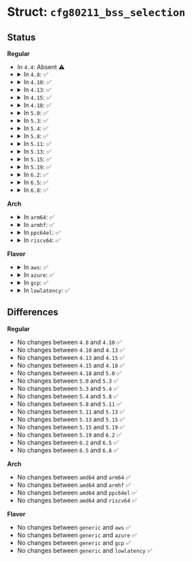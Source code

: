 # Struct: <code>cfg80211_bss_selection</code>

## Status
<b>Regular</b>
<ul>
<li>
In <code>4.4</code>: Absent ⚠️
</li>
<li>
<details>
<summary>In <code>4.8</code>: ✅</summary>

```c
struct cfg80211_bss_selection {
    enum nl80211_bss_select_attr behaviour;
    union (anon) param;
};
```
</details>
</li>
<li>
<details>
<summary>In <code>4.10</code>: ✅</summary>

```c
struct cfg80211_bss_selection {
    enum nl80211_bss_select_attr behaviour;
    union (anon) param;
};
```
</details>
</li>
<li>
<details>
<summary>In <code>4.13</code>: ✅</summary>

```c
struct cfg80211_bss_selection {
    enum nl80211_bss_select_attr behaviour;
    union (anon) param;
};
```
</details>
</li>
<li>
<details>
<summary>In <code>4.15</code>: ✅</summary>

```c
struct cfg80211_bss_selection {
    enum nl80211_bss_select_attr behaviour;
    union (anon) param;
};
```
</details>
</li>
<li>
<details>
<summary>In <code>4.18</code>: ✅</summary>

```c
struct cfg80211_bss_selection {
    enum nl80211_bss_select_attr behaviour;
    union (anon) param;
};
```
</details>
</li>
<li>
<details>
<summary>In <code>5.0</code>: ✅</summary>

```c
struct cfg80211_bss_selection {
    enum nl80211_bss_select_attr behaviour;
    union (anon) param;
};
```
</details>
</li>
<li>
<details>
<summary>In <code>5.3</code>: ✅</summary>

```c
struct cfg80211_bss_selection {
    enum nl80211_bss_select_attr behaviour;
    union (anon) param;
};
```
</details>
</li>
<li>
<details>
<summary>In <code>5.4</code>: ✅</summary>

```c
struct cfg80211_bss_selection {
    enum nl80211_bss_select_attr behaviour;
    union (anon) param;
};
```
</details>
</li>
<li>
<details>
<summary>In <code>5.8</code>: ✅</summary>

```c
struct cfg80211_bss_selection {
    enum nl80211_bss_select_attr behaviour;
    union (anon) param;
};
```
</details>
</li>
<li>
<details>
<summary>In <code>5.11</code>: ✅</summary>

```c
struct cfg80211_bss_selection {
    enum nl80211_bss_select_attr behaviour;
    union (anon) param;
};
```
</details>
</li>
<li>
<details>
<summary>In <code>5.13</code>: ✅</summary>

```c
struct cfg80211_bss_selection {
    enum nl80211_bss_select_attr behaviour;
    union (anon) param;
};
```
</details>
</li>
<li>
<details>
<summary>In <code>5.15</code>: ✅</summary>

```c
struct cfg80211_bss_selection {
    enum nl80211_bss_select_attr behaviour;
    union (anon) param;
};
```
</details>
</li>
<li>
<details>
<summary>In <code>5.19</code>: ✅</summary>

```c
struct cfg80211_bss_selection {
    enum nl80211_bss_select_attr behaviour;
    union (anon) param;
};
```
</details>
</li>
<li>
<details>
<summary>In <code>6.2</code>: ✅</summary>

```c
struct cfg80211_bss_selection {
    enum nl80211_bss_select_attr behaviour;
    union (anon) param;
};
```
</details>
</li>
<li>
<details>
<summary>In <code>6.5</code>: ✅</summary>

```c
struct cfg80211_bss_selection {
    enum nl80211_bss_select_attr behaviour;
    union (anon) param;
};
```
</details>
</li>
<li>
<details>
<summary>In <code>6.8</code>: ✅</summary>

```c
struct cfg80211_bss_selection {
    enum nl80211_bss_select_attr behaviour;
    union (anon) param;
};
```
</details>
</li>
</ul>
<b>Arch</b>
<ul>
<li>
<details>
<summary>In <code>arm64</code>: ✅</summary>

```c
struct cfg80211_bss_selection {
    enum nl80211_bss_select_attr behaviour;
    union (anon) param;
};
```
</details>
</li>
<li>
<details>
<summary>In <code>armhf</code>: ✅</summary>

```c
struct cfg80211_bss_selection {
    enum nl80211_bss_select_attr behaviour;
    union (anon) param;
};
```
</details>
</li>
<li>
<details>
<summary>In <code>ppc64el</code>: ✅</summary>

```c
struct cfg80211_bss_selection {
    enum nl80211_bss_select_attr behaviour;
    union (anon) param;
};
```
</details>
</li>
<li>
<details>
<summary>In <code>riscv64</code>: ✅</summary>

```c
struct cfg80211_bss_selection {
    enum nl80211_bss_select_attr behaviour;
    union (anon) param;
};
```
</details>
</li>
</ul>
<b>Flavor</b>
<ul>
<li>
<details>
<summary>In <code>aws</code>: ✅</summary>

```c
struct cfg80211_bss_selection {
    enum nl80211_bss_select_attr behaviour;
    union (anon) param;
};
```
</details>
</li>
<li>
<details>
<summary>In <code>azure</code>: ✅</summary>

```c
struct cfg80211_bss_selection {
    enum nl80211_bss_select_attr behaviour;
    union (anon) param;
};
```
</details>
</li>
<li>
<details>
<summary>In <code>gcp</code>: ✅</summary>

```c
struct cfg80211_bss_selection {
    enum nl80211_bss_select_attr behaviour;
    union (anon) param;
};
```
</details>
</li>
<li>
<details>
<summary>In <code>lowlatency</code>: ✅</summary>

```c
struct cfg80211_bss_selection {
    enum nl80211_bss_select_attr behaviour;
    union (anon) param;
};
```
</details>
</li>
</ul>

## Differences
<b>Regular</b>
<ul>
<li>
No changes between <code>4.8</code> and <code>4.10</code> ✅
</li>
<li>
No changes between <code>4.10</code> and <code>4.13</code> ✅
</li>
<li>
No changes between <code>4.13</code> and <code>4.15</code> ✅
</li>
<li>
No changes between <code>4.15</code> and <code>4.18</code> ✅
</li>
<li>
No changes between <code>4.18</code> and <code>5.0</code> ✅
</li>
<li>
No changes between <code>5.0</code> and <code>5.3</code> ✅
</li>
<li>
No changes between <code>5.3</code> and <code>5.4</code> ✅
</li>
<li>
No changes between <code>5.4</code> and <code>5.8</code> ✅
</li>
<li>
No changes between <code>5.8</code> and <code>5.11</code> ✅
</li>
<li>
No changes between <code>5.11</code> and <code>5.13</code> ✅
</li>
<li>
No changes between <code>5.13</code> and <code>5.15</code> ✅
</li>
<li>
No changes between <code>5.15</code> and <code>5.19</code> ✅
</li>
<li>
No changes between <code>5.19</code> and <code>6.2</code> ✅
</li>
<li>
No changes between <code>6.2</code> and <code>6.5</code> ✅
</li>
<li>
No changes between <code>6.5</code> and <code>6.8</code> ✅
</li>
</ul>
<b>Arch</b>
<ul>
<li>
No changes between <code>amd64</code> and <code>arm64</code> ✅
</li>
<li>
No changes between <code>amd64</code> and <code>armhf</code> ✅
</li>
<li>
No changes between <code>amd64</code> and <code>ppc64el</code> ✅
</li>
<li>
No changes between <code>amd64</code> and <code>riscv64</code> ✅
</li>
</ul>
<b>Flavor</b>
<ul>
<li>
No changes between <code>generic</code> and <code>aws</code> ✅
</li>
<li>
No changes between <code>generic</code> and <code>azure</code> ✅
</li>
<li>
No changes between <code>generic</code> and <code>gcp</code> ✅
</li>
<li>
No changes between <code>generic</code> and <code>lowlatency</code> ✅
</li>
</ul>
